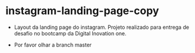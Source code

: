 # instagram-landing-page-copy

- Layout da landing page do instagram. Projeto realizado para entrega de desafio no bootcamp da Digital Inovation one.

- Por favor olhar a branch master
